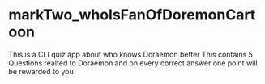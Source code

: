 # markTwo_whoIsFanOfDoremonCartoon
This is a CLI quiz app about who knows Doraemon better
This contains 5 Questions realted to Doraemon and on every correct answer one point will be rewarded to you  
